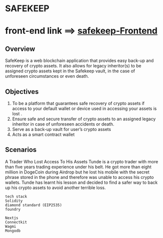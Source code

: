 # SAFEKEEP

# front-end link ==> [safekeep-Frontend](https://github.com/Falilah/safeKeep-frontend)

## Overview

SafeKeep is a web blockchain application that provides easy back-up and recovery of crypto assets. It also allows for legacy inheritor(s) to be assigned crypto assets kept in the Safekeep vault, in the case of unforeseen circumstances or even death.

## Objectives

1. To be a platform that guarantees safe recovery of crypto assets if access to your default wallet or device used in accessing your assets is lost .
2. Ensure safe and secure transfer of crypto assets to an assigned legacy inheritor in case of unforeseen accidents or death.
3. Serve as a back-up vault for user’s crypto assets
4. Acts as a smart contract wallet

## Scenarios

A Trader Who Lost Access To His Assets
Tunde is a crypto trader with more than five years trading experience under his belt. He got more than eight million in DogeCoin during Airdrop but he lost his mobile with the secret phrase stored in the phone and therefore was unable to access his crypto wallets.
Tunde has learnt his lesson and decided to find a safer way to back up his crypto assets to avoid another terrible loss.

```
tech stack
Solidity
diamond standard (EIP2535)
foundry

Nextjs
Connectkit
Wagmi
Mongodb

```

